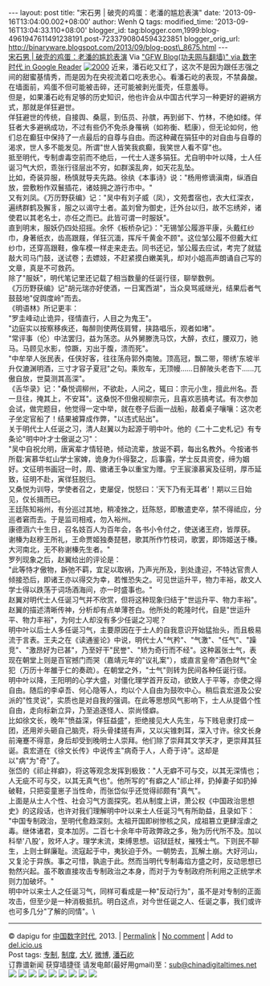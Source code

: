 --- layout: post title: "宋石男 | 破壳的鸡蛋：老潘的尴尬表演" date:
'2013-09-16T13:04:00.002+08:00' author: Wenh Q tags: modified\_time:
'2013-09-16T13:04:33.110+08:00' blogger\_id:
tag:blogger.com,1999:blog-4961947611491238191.post-7233790804594323851
blogger\_orig\_url:
http://binaryware.blogspot.com/2013/09/blog-post\_8675.html ---
[\
宋石男 |
破壳的鸡蛋：老潘的尴尬表演](http://feedproxy.google.com/~r/chinagfwblog/~3/9JyZwm9NIZo/)
Via ["GFW Blog(功夫网与翻墙)" via 数字时代 in Google
Reader](https://www.blogger.com/blogger.g?blogID=4961947611491238191&pli=1)
[![2000](http://chinadigitaltimes.net/chinese/files/2013/09/20001.jpg)](http://chinadigitaltimes.net/chinese/files/2013/09/20001.jpg)
近来，潘石屹又红了，这次不是因为跟任志强之间的甜蜜基情秀，而是因为在央视流着口吃表忠心。看潘石屹的表现，不禁鼻酸。在墙面前，鸡蛋不但可能被击碎，还可能被剥光蛋壳，任意羞辱。\
但是，如果潘石屹有足够的历史知识，他也许会从中国古代学习一种更好的避祸方式，那就是佯狂避世。\
佯狂避世的传统，自接舆、桑扈，到伍员、孙膑，再到邺下、竹林，不绝如缕。佯狂者大多避祸成功，不过有些仍不免杀身罹祸（如祢衡、嵇康），但无论如何，他们总在癫狂中保持了一点最后的自尊与自由。而这种藏在狷狂中的对自由与自尊的渴求，世人多不能发见。所谓"世人皆笑我疯癫，我笑世人看不穿"也。\
抵至明代，专制虐毒空前而不绝后，一代士人遂多狷狂。尤自明中叶以降，士人任诞习气大炽，乖张行径层出不穷，如群溪乱奔，如天花乱坠。\
比如，奇装异服，杨慎就导夫先路。徐纨《本事诗》说："杨用修谪滇南，纵酒自放，尝敷粉作双鬟插花，诸妓拥之游行市中。"\
又有刘凤。《万历野获编》记："吴中有刘子威（凤），文苑耆宿也，衣大红深衣，遍绣群鹤及獬豸，服之以谒守土者。盖刘曾为御史，迁外台以归，故不忘绣斧，诸使君以其老名士，亦任之而已。此皆可谓一时服妖"。\
直到明末，服妖仍四处招摇。余怀《板桥杂记》："无锡邹公履游平康，头戴红纱巾，身著纸衣，齿高跟屐，佯狂沉湎，挥斥千黄金不顾"。这位邹公履不但戴大红纱巾，还穿高跟鞋，像车模一样走来走去。同书还记，邹公履去应试，考完了就猛敲大司马门鼓，送试卷；去嫖妓，不赶紧摸白嫩美乳，却对小姐高声朗诵自己写的文章，真是不可救药。\
除了"服妖"，明代笔记里还记载了相当数量的任诞行径，聊举数例。\
《万历野获编》记"胡元瑞亦好使酒，一日寓西湖"，当众臭骂戚继光，结果后者气鼓鼓地"促舆度岭"而去。\
《明语林》所记更丰：\
"罗圭峰动止诡异，径情直行，人目之为鬼王"。\
"边庭实以按察移疾还，每醉则使两伎肩臂，挟路唱乐，观者如堵"。\
"常评事（伦）中法罢归，益为荡恣。从外舅滕洗马饮，大醉，衣红，腰双刀，驰马。马顾见水影，惊蹶，刃出于腹，溃而死"。\
"中牟举人张民表，任侠好客，往往荡舟郭外南陂。顶高冠，飘二带，带绣'东坡半升仅漉渊明酒，三寸才容子夏冠"之句。乘败车，无顶幔……日醉陂头老杏下……兀傲自放，世莫测其高深"。\
《舌华录》记："桑悦调柳州，不欲赴，人问之，辄曰：宗元小生，擅此州名。吾一旦往，掩其上，不安耳"。这桑悦不但傲视柳宗元，且喜欢恶搞考试。有次参加会试，做完题目，他觉得一定中举，就在卷子后画一战船，敲着桌子嚷嚷：这次老子坐定官船了！结果被算成作弊，"以违式贴出"。\
关于明代士人任诞之习，清人赵翼以为起源于明中叶。他的《二十二史札记》有专条论"明中叶才士傲诞之习"：\
"吴中自祝允明，唐寅辈才情轻艳，倾动流辈，放诞不羁，每出名教外。今按诸书所载:寅慕华虹山学士家婢，诡身为仆得娶之，后事露，学士反具资奁，缔为姻好。文征明书画冠一时，周、徽诸王争以重宝为赠。宁王宸濠慕寅及征明，厚币延致，征明不赴，寅徉狂脱归。\
又桑悦为训导，学使者召之，吏屡促，悦怒曰：'天下乃有无耳者'！期以三日始见，仅长揖而已。\
王廷陈知裕州，有分巡过其地，稍凌挫之，廷陈怒，即散遣吏卒，禁不得祗应，分巡者窘而去。于是监司相戒，勿入裕州。\
康德涵六十生日，召名妓百人为百年会，各书小令付之，使送诸王府，皆厚获。\
谢榛为赵穆王所礼，王命贾姬独奏琵琶，歌其所作竹枝词，歌罢，即饰姬送于榛。大河南北，无不称谢榛先生者。"\
罗列现象之后，赵翼给出的评论是：\
"此等恃才傲物，跅弛不羁，宜足以取祸，乃声光所及，到处逢迎，不特达官贵人倾接恐后，即诸王亦以得交为幸，若惟恐失之。可见世运升平，物力丰裕，故文人学士得以跌荡于词场酒海间，亦一时盛事也。"\
赵翼对明代士人任诞习气并不欣赏，但将这种现象归结于"世运升平、物力丰裕"。\
赵翼的描述清晰传神，分析却有点单薄苍白。他所处的乾隆时代，自是"世运升平、物力丰裕"，为何士人却没有多少任诞之习呢？\
明中叶以后士人多任诞习气，主要原因在于士人的自我意识开始猛抬头，而且极易流于言表。王夫之在《读通鉴论》中说，明代士人"气矜"、"气激"、"任气"、"躁竞"、"激昂好为已甚"，乃至好干"民誉"、"矫为奇行而不经"。这种嚣张士气，表现在朝堂上则是百官撼门而哭（嘉靖元年的"议礼案"），或直言皇帝"酒色财气"全犯（万历十年雒于仁的奏疏）。在朝堂之外，"士气"则转为民间各种任诞行径。\
明中叶以降，王阳明的心学大盛，对僵化理学首开反动，欲致人于平等，亦使之得自由。随后的李卓吾、何心隐等人，均以个人自由为鼓吹中心。稍后袁宏道及公安派的"性灵说"，实质也是对自我的强调。在此等思想风气影响下，士人从提倡个性自由，走向标新立异，乃至追逐怪人、崇尚怪癖。\
比如徐文长，晚年"愤益深，佯狂益盛"，拒绝接见大人先生，与下贱皂隶打成一团，还用斧头砸自己脑壳，将头骨揉搓有声，又以尖锥刺耳，深入寸许。徐文长身前淹蹇不得意，身后却受到晚明士人崇拜。他们除了崇拜其文学天才，更崇拜其狂诞。袁宏道在《徐文长传》中说传主"病奇于人，人奇于诗"。这却是以"病"为"奇"了。\
张岱的《祁止祥癖》，将这等观念发挥到极致："人无癖不可与交，以其无深情也；人无疵不可与交，以其无真气也"。他所写的"有癖之人"祁止祥，扔掉妻子如扔掉破鞋，只把娈童崽子当性命，而张岱似乎还觉得祁颇有"真气"。\
上面是从士人个性、社会习气方面探究。若从制度上讲，萧公权《中国政治思想史》的这段话，也许对我们理解明中叶以来士人任诞习气有所助益，且录如下：\
"中国专制政治，至明代愈趋深刻。太祖开国即树惨核之风，成祖篡立更肆淫虐之毒。继体诸君，变本加厉。二百七十余年中苛政弊政之多，殆为历代所不及。加以科举'八股'，败坏人才。理学末流，束缚思想。诏狱廷杖，摧残士气。下则民不聊生，上则士鲜廉耻。流寇起于中，夷狄迫于外。一朝势去，瓦解土崩。大好河山，又复沦于异族。事之可惜，孰逾于此。然而当明代专制毒焰方盛之时，反动思想已勃然兴起。虽不敢直接攻击专制政治之本身，而对于为专制政府所利用之正统学术则力加破坏。"\
明中叶以来士人之任诞习气，同样可看成是一种"反动行为"，虽不是对专制的正面攻击，但至少是一种消极抵抗。明白这点，对今世任诞之人、任诞之事，我们或许也可多几分"了解的同情"。\

* * * * *

© dapigu for [中国数字时代](http://chinadigitaltimes.net/chinese), 2013.
|
[Permalink](http://chinadigitaltimes.net/chinese/2013/09/%E5%AE%8B%E7%9F%B3%E7%94%B7-%E7%A0%B4%E5%A3%B3%E7%9A%84%E9%B8%A1%E8%9B%8B%EF%BC%9A%E8%80%81%E6%BD%98%E7%9A%84%E5%B0%B4%E5%B0%AC%E8%A1%A8%E6%BC%94/)
| [No
comment](http://chinadigitaltimes.net/chinese/2013/09/%E5%AE%8B%E7%9F%B3%E7%94%B7-%E7%A0%B4%E5%A3%B3%E7%9A%84%E9%B8%A1%E8%9B%8B%EF%BC%9A%E8%80%81%E6%BD%98%E7%9A%84%E5%B0%B4%E5%B0%AC%E8%A1%A8%E6%BC%94/#comments)
| Add to
[del.icio.us](http://del.icio.us/post?url=http://chinadigitaltimes.net/chinese/2013/09/%E5%AE%8B%E7%9F%B3%E7%94%B7-%E7%A0%B4%E5%A3%B3%E7%9A%84%E9%B8%A1%E8%9B%8B%EF%BC%9A%E8%80%81%E6%BD%98%E7%9A%84%E5%B0%B4%E5%B0%AC%E8%A1%A8%E6%BC%94/&title=%E5%AE%8B%E7%9F%B3%E7%94%B7%20%7C%20%E7%A0%B4%E5%A3%B3%E7%9A%84%E9%B8%A1%E8%9B%8B%EF%BC%9A%E8%80%81%E6%BD%98%E7%9A%84%E5%B0%B4%E5%B0%AC%E8%A1%A8%E6%BC%94)
\
 Post tags:
[专制](http://chinadigitaltimes.net/chinese/tag/%E4%B8%93%E5%88%B6/?category=10466),
[制度](http://chinadigitaltimes.net/chinese/tag/%E5%88%B6%E5%BA%A6/?category=10466),
[大V](http://chinadigitaltimes.net/chinese/tag/%E5%A4%A7v/?category=10466),
[微博](http://chinadigitaltimes.net/chinese/tag/%E5%BE%AE%E5%8D%9A/?category=10466),
[潘石屹](http://chinadigitaltimes.net/chinese/tag/%E6%BD%98%E7%9F%B3%E5%B1%B9/?category=10466)\
 订靠谱新闻 获穿墙捷径
请发电邮(最好用gmail)至：sub@chinadigitaltimes.net\
[![](http://feeds.feedburner.com/~ff/chinagfwblog?d=yIl2AUoC8zA)](http://feeds.feedburner.com/~ff/chinagfwblog?a=9JyZwm9NIZo:bo9_mNZYoj4:yIl2AUoC8zA)
[![](http://feeds.feedburner.com/~ff/chinagfwblog?i=9JyZwm9NIZo:bo9_mNZYoj4:-BTjWOF_DHI)](http://feeds.feedburner.com/~ff/chinagfwblog?a=9JyZwm9NIZo:bo9_mNZYoj4:-BTjWOF_DHI)
[![](http://feeds.feedburner.com/~ff/chinagfwblog?i=9JyZwm9NIZo:bo9_mNZYoj4:F7zBnMyn0Lo)](http://feeds.feedburner.com/~ff/chinagfwblog?a=9JyZwm9NIZo:bo9_mNZYoj4:F7zBnMyn0Lo)
[![](http://feeds.feedburner.com/~ff/chinagfwblog?i=9JyZwm9NIZo:bo9_mNZYoj4:V_sGLiPBpWU)](http://feeds.feedburner.com/~ff/chinagfwblog?a=9JyZwm9NIZo:bo9_mNZYoj4:V_sGLiPBpWU)
[![](http://feeds.feedburner.com/~ff/chinagfwblog?d=qj6IDK7rITs)](http://feeds.feedburner.com/~ff/chinagfwblog?a=9JyZwm9NIZo:bo9_mNZYoj4:qj6IDK7rITs)
[![](http://feeds.feedburner.com/~ff/chinagfwblog?d=l6gmwiTKsz0)](http://feeds.f%20%20%20eedburner.com/~ff/chinagfwblog?a=9JyZwm9NIZo:bo9_mNZYoj4:l6gmwiTKsz0)
[![](http://feeds.feedburner.com/~ff/chinagfwblog?i=9JyZwm9NIZo:bo9_mNZYoj4:gIN9vFwOqvQ)](http://feeds.feedburner.com/~ff/chinagfwblog?a=9JyZwm9NIZo:bo9_mNZYoj4:gIN9vFwOqvQ)
[![](http://feeds.feedburner.com/~ff/chinagfwblog?d=TzevzKxY174)](http://feeds.feedburner.com/~ff/chinagfwblog?a=9JyZwm9NIZo:bo9_mNZYoj4:TzevzKxY174)
![](http://feeds.feedburner.com/~r/chinagfwblog/~4/9JyZwm9NIZo)
